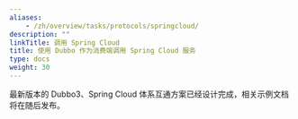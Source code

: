 ```yaml
---
aliases:
    - /zh/overview/tasks/protocols/springcloud/
description: ""
linkTitle: 调用 Spring Cloud
title: 使用 Dubbo 作为消费端调用 Spring Cloud 服务
type: docs
weight: 30
---
```


最新版本的 Dubbo3、Spring Cloud 体系互通方案已经设计完成，相关示例文档将在随后发布。